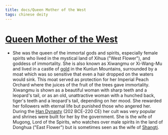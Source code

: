 ```yaml
---
title: docs/Queen Mother of the West
tags: chinese deity
---
```


# [Queen Mother of the West](Queen%20Mother%20of%20the%20West.md)
- She was the queen of the immortal gods and spirits, especially female spirits who lived in the mystical land of Xihua ("West Flower"), and goddess of immortality. She is also known as Xiwangmu or Xi-Wang-Mu and lived in a castle of [gold](https://www.worldhistory.org/gold/) in the Kunlun Mountains, surrounded by a moat which was so sensitive that even a hair dropped on the waters would sink. This moat served as protection for her Imperial Peach Orchard where the juices of the fruit of the trees gave immortality. Xiwangmu is shown as a beautiful woman with sharp teeth and a leopard's tail, or as an old, unattractive woman with a hunched back, tiger's teeth and a leopard's tail, depending on her mood. She rewarded her followers with eternal life but punished those who angered her. During the [Han Dynasty](https://www.worldhistory.org/Han_Dynasty/) (202 BCE-220 CE) her cult was very popular and shrines were built for her by the government. She is the wife of Mugong, Lord of the Spirits, who watches over male spirits in the land of Donghua ("East Flower") but is sometimes seen as the wife of [Shangti](Shangti.md).